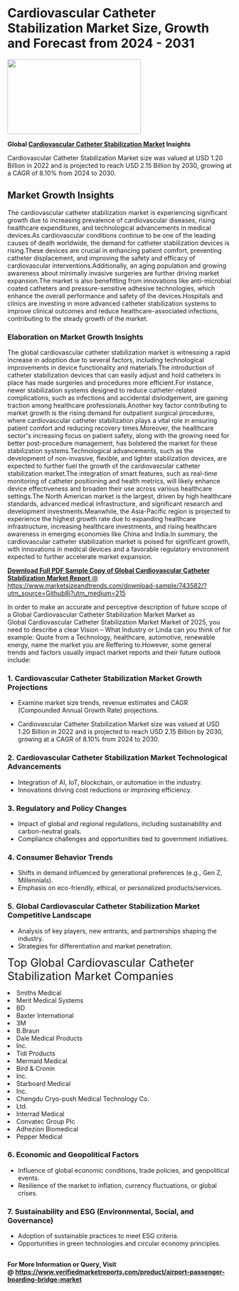 <H1>Cardiovascular Catheter Stabilization Market Size, Growth and Forecast from 2024 - 2031</H1><img class="aligncenter size-medium wp-image-584254" src="https://thirdeyenews.in/wp-content/uploads/2024/09/Global-Market-Research-300x168.jpeg" alt="" width="300" height="168" /><p><strong>Global&nbsp;<a href="https://www.marketsizeandtrends.com/download-sample/743582/?utm_source=Github8j?utm_medium=215">Cardiovascular Catheter Stabilization Market</a> Insights</strong></p><p>Cardiovascular Catheter Stabilization Market size was valued at USD 1.20 Billion in 2022 and is projected to reach USD 2.15 Billion by 2030, growing at a CAGR of 8.10% from 2024 to 2030.</p><p><h2>Market Growth Insights</h2> The cardiovascular catheter stabilization market is experiencing significant growth due to increasing prevalence of cardiovascular diseases, rising healthcare expenditures, and technological advancements in medical devices.As cardiovascular conditions continue to be one of the leading causes of death worldwide, the demand for catheter stabilization devices is rising.These devices are crucial in enhancing patient comfort, preventing catheter displacement, and improving the safety and efficacy of cardiovascular interventions.Additionally, an aging population and growing awareness about minimally invasive surgeries are further driving market expansion.The market is also benefitting from innovations like anti-microbial coated catheters and pressure-sensitive adhesive technologies, which enhance the overall performance and safety of the devices.Hospitals and clinics are investing in more advanced catheter stabilization systems to improve clinical outcomes and reduce healthcare-associated infections, contributing to the steady growth of the market.<a href="sample-link"></a> <h3>Elaboration on Market Growth Insights</h3> The global cardiovascular catheter stabilization market is witnessing a rapid increase in adoption due to several factors, including technological improvements in device functionality and materials.The introduction of catheter stabilization devices that can easily adjust and hold catheters in place has made surgeries and procedures more efficient.For instance, newer stabilization systems designed to reduce catheter-related complications, such as infections and accidental dislodgement, are gaining traction among healthcare professionals.Another key factor contributing to market growth is the rising demand for outpatient surgical procedures, where cardiovascular catheter stabilization plays a vital role in ensuring patient comfort and reducing recovery times.Moreover, the healthcare sector's increasing focus on patient safety, along with the growing need for better post-procedure management, has bolstered the market for these stabilization systems.Technological advancements, such as the development of non-invasive, flexible, and lighter stabilization devices, are expected to further fuel the growth of the cardiovascular catheter stabilization market.The integration of smart features, such as real-time monitoring of catheter positioning and health metrics, will likely enhance device effectiveness and broaden their use across various healthcare settings.The North American market is the largest, driven by high healthcare standards, advanced medical infrastructure, and significant research and development investments.Meanwhile, the Asia-Pacific region is projected to experience the highest growth rate due to expanding healthcare infrastructure, increasing healthcare investments, and rising healthcare awareness in emerging economies like China and India.In summary, the cardiovascular catheter stabilization market is poised for significant growth, with innovations in medical devices and a favorable regulatory environment expected to further accelerate market expansion.<a href="more-info-link"></p><p><span class=""><strong>Download Full PDF Sample Copy of Global Cardiovascular Catheter Stabilization Market Report</strong> @ <a href="https://www.marketsizeandtrends.com/download-sample/743582/?utm_source=Github8j?utm_medium=215" target="_blank">https://www.marketsizeandtrends.com/download-sample/743582/?utm_source=Github8j?utm_medium=215</a></span></p><p>In order to make an accurate and perceptive description of future scope of a Global&nbsp;Cardiovascular Catheter Stabilization Market Market as Global&nbsp;Cardiovascular Catheter Stabilization Market Market of 2025, you need to describe a clear Vision &ndash; What Industry or Linda can you think of for example: Quote from a Technology, healthcare, automotive, renewable energy, name the market you are Reffering to.However, some general trends and factors usually impact market reports and their future outlook include:</p><h3>1.&nbsp;<strong>Cardiovascular Catheter Stabilization Market Growth Projections</strong></h3><ul><li>Examine market size trends, revenue estimates and CAGR (Compounded Annual Growth Rate) projections.</li><li><p>Cardiovascular Catheter Stabilization Market size was valued at USD 1.20 Billion in 2022 and is projected to reach USD 2.15 Billion by 2030, growing at a CAGR of 8.10% from 2024 to 2030.</p></li></ul><h3>2.&nbsp;<strong>Cardiovascular Catheter Stabilization Market Technological Advancements</strong></h3><ul><li>Integration of AI, IoT, blockchain, or automation in the industry.</li><li>Innovations driving cost reductions or improving efficiency.</li></ul><h3>3.&nbsp;<strong>Regulatory and Policy Changes</strong></h3><ul><li>Impact of global and regional regulations, including sustainability and carbon-neutral goals.</li><li>Compliance challenges and opportunities tied to government initiatives.</li></ul><h3>4.&nbsp;<strong>Consumer Behavior Trends</strong></h3><ul><li>Shifts in demand influenced by generational preferences (e.g., Gen Z, Millennials).</li><li>Emphasis on eco-friendly, ethical, or personalized products/services.</li></ul><h3>5.&nbsp;<strong>Global Cardiovascular Catheter Stabilization Market Competitive Landscape</strong></h3><ul><li>Analysis of key players, new entrants, and partnerships shaping the industry.</li><li>Strategies for differentiation and market penetration.</li></ul><p data-pm-slice="1 1 []"><span style="color: inherit; font-family: inherit; font-size: 25px;">Top Global Cardiovascular Catheter Stabilization Market Companies</span></p><div class="" data-test-id=""><p><li>Smiths Medical</li><li> Merit Medical Systems</li><li> BD</li><li> Baxter International</li><li> 3M</li><li> B.Braun</li><li> Dale Medical Products</li><li> Inc.</li><li> Tidi Products</li><li> Mermaid Medical</li><li> Bird & Cronin</li><li> Inc.</li><li> Starboard Medical</li><li> Inc.</li><li> Chengdu Cryo-push Medical Technology Co.</li><li> Ltd.</li><li> Interrad Medical</li><li> Convatec Group Plc</li><li> Adhezion Biomedical</li><li> Pepper Medical</li></p></div><h3>6.&nbsp;<strong>Economic and Geopolitical Factors</strong></h3><ul><li>Influence of global economic conditions, trade policies, and geopolitical events.</li><li>Resilience of the market to inflation, currency fluctuations, or global crises.</li></ul><h3>7.&nbsp;<strong>Sustainability and ESG (Environmental, Social, and Governance)</strong></h3><ul><li>Adoption of sustainable practices to meet ESG criteria.</li><li>Opportunities in green technologies and circular economy principles.</li></ul><h2><strong style="font-size: 14px;">For More Information or Query, Visit @&nbsp;</strong><a style="background-color: #ffffff; font-size: 14px;" href="https://www.marketsizeandtrends.com/report/cardiovascular-catheter-stabilization-market/" target="_blank">https://www.verifiedmarketreports.com/product/airport-passenger-boarding-bridge-market</a></h2>